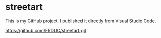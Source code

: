 # streetart


This is my GitHub project. I published it directly from Visual Studio Code.

https://github.com/ERDUC/streetart.git